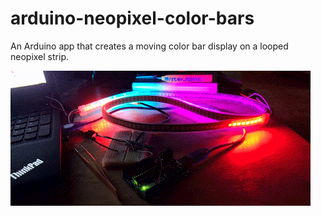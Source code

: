 # arduino-neopixel-color-bars
An Arduino app that creates a moving color bar display on a looped neopixel strip.

![demo video of Arduino and LED strip running this application](https://github.com/Kevin-Prichard/arduino-neopixel-color-bars/blob/prod/media/demo.gif?raw=true)
